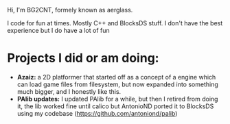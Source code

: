 Hi, I'm BG2CNT, formely known as aerglass.

I code for fun at times. Mostly C++ and BlocksDS stuff. I don't have the best experience but I do have a lot of fun

# Projects I did or am doing:
- **Azaiz:** a 2D platformer that started off as a concept of a engine which can load game files from filesystem, but now expanded into something much bigger, and I honestly like this.
- **PAlib updates:** I updated PAlib for a while, but then I retired from doing it, the lib worked fine until calico but AntonioND ported it to BlocksDS using my codebase (https://github.com/antoniond/palib)
